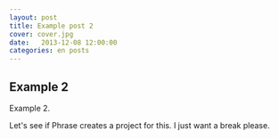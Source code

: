 ```yaml
---
layout: post
title: Example post 2
cover: cover.jpg
date:   2013-12-08 12:00:00
categories: en posts
---
```


## Example 2

Example 2.

Let's see if Phrase creates a project for this. I just want a break please.
